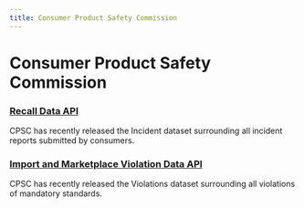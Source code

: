 ```yaml
---
title: Consumer Product Safety Commission
---
```


# Consumer Product Safety Commission

### [Recall Data API](https://www.cpsc.gov/es/newsroom/downloadable-data)
CPSC has recently released the Incident dataset surrounding all incident reports submitted by consumers.

### [Import and Marketplace Violation Data API](https://opendata.cpsc.gov/opendataApi/apidocs/api-guide)
CPSC has recently released the Violations dataset surrounding all violations of mandatory standards. 
